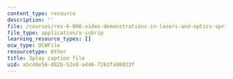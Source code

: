 ```yaml
---
content_type: resource
description: ''
file: /courses/res-6-006-video-demonstrations-in-lasers-and-optics-spring-2008/a5c48e56d82b52e8a4467263fa98033f_AVn49LbYoB8.vtt
file_type: application/x-subrip
learning_resource_types: []
ocw_type: OCWFile
resourcetype: Other
title: 3play caption file
uid: a5c48e56-d82b-52e8-a446-7263fa98033f
---
```


